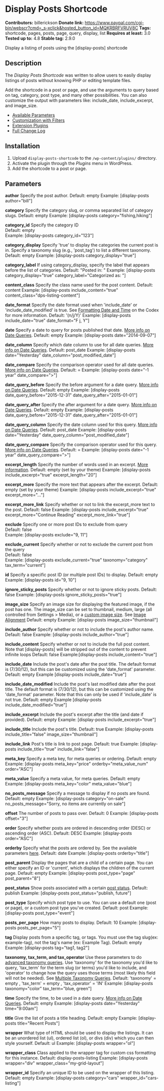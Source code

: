 # Display Posts Shortcode #

**Contributors:** billerickson
**Donate link:** https://www.paypal.com/cgi-bin/webscr?cmd=_s-xclick&hosted_button_id=MQKRBRFVRUV8C
**Tags:** shortcode, pages, posts, page, query, display, list
**Requires at least:** 3.0
**Tested up to:** 4.8
**Stable tag:** 2.9.0

Display a listing of posts using the [display-posts] shortcode

## Description ##

The *Display Posts Shortcode* was written to allow users to easily display listings of posts without knowing PHP or editing template files.

Add the shortcode in a post or page, and use the arguments to query based on tag, category, post type, and many other possibilities. You can also customize the output with parameters like: include_date, include_excerpt, and image_size.

* [Available Parameters](https://github.com/billerickson/display-posts-shortcode/blob/master/README.md#parameters)
* [Customization with Filters](https://github.com/billerickson/display-posts-shortcode/wiki#customization-with-filters)
* [Extension Plugins](https://github.com/billerickson/display-posts-shortcode/wiki#extension-plugins)
* [Full Change Log](https://github.com/billerickson/display-posts-shortcode/blob/master/CHANGELOG.md)


## Installation ##

1. Upload `display-posts-shortcode` to the `/wp-content/plugins/` directory.
1. Activate the plugin through the *Plugins* menu in WordPress.
1. Add the shortcode to a post or page.

## Parameters ##

**author**
Specify the post author.
Default: empty
Example: [display-posts author="bill"]

**category**
Specify the category slug, or comma separated list of category slugs.
Default: empty
Example: [display-posts category="fishing,hiking"]

**category_id**
Specify the category ID  
Default: empty  
Example: [display-posts category_id="123"]

**category_display**
Specify 'true' to display the categories the current post is in. Specify a taxonomy slug (e.g., 'post_tag') to list a different taxonomy.
Default: empty
Example: [display-posts category_display="true"]

**category_label**
If using category_display, specify the label that appears before the list of categories.
Default: "Posted in: "
Example: [display-posts category_display="true" category_label="Categorized as: "]

**content_class**
Specify the class name used for the post content.
Default: content
Example: [display-posts include_content="true" content_class="dps-listing-content"]

**date_format**
Specify the date format used when 'include_date' or 'include_date_modified' is true. See [Formatting Date and Time](http://codex.wordpress.org/Formatting_Date_and_Time) on the Codex for more information.
Default: '(n/j/Y)'
Example: [display-posts include_date="true" date_format="F j, Y"]

**date**
Specify a date to query for posts published that date. [More info on Date Queries](https://github.com/billerickson/display-posts-shortcode/wiki#date-queries).
Default: empty
Example: [display-posts date="2014-09-07"]

**date_column**
Specify which date column to use for all date queries. [More info on Date Queries](https://github.com/billerickson/display-posts-shortcode/wiki#date-queries).
Default: post_date
Example: [display-posts date="Yesterday" date_column="post_modified_date"]

**date_compare**
Specify the comparison operator used for all date queries. [More info on Date Queries](https://github.com/billerickson/display-posts-shortcode/wiki#date-queries).
Default: =
Example: [display-posts date="-1 year" date_compare=">"]

**date_query_before**
Specify the before argument for a date query. [More info on Date Queries](https://github.com/billerickson/display-posts-shortcode/wiki#date-queries).
Default: empty
Example: [display-posts date_query_before="2015-12-31" date_query_after="2015-01-01"]

**date_query_after**
Specify the after argument for a date query. [More info on Date Queries](https://github.com/billerickson/display-posts-shortcode/wiki#date-queries).
Default: empty
Example: [display-posts date_query_before="2015-12-31" date_query_after="2015-01-01"]

**date_query_column**
Specify the date column used for this query. [More info on Date Queries](https://github.com/billerickson/display-posts-shortcode/wiki#date-queries).
Default: post_date
Example: [display-posts date="Yesterday" date_query_column="post_modified_date"]

**date_query_compare**
Specify the comparison operator used for this query. [More info on Date Queries](https://github.com/billerickson/display-posts-shortcode/wiki#date-queries).
Default: =
Example: [display-posts date="-1 year" date_query_compare=">"]

**excerpt_length**
Specify the number of words used in an excerpt. [More information](https://github.com/billerickson/display-posts-shortcode/issues/110).
Default: empty (set by your theme)
Example: [display-posts include_excerpt="true" excerpt_length="20"]

**excerpt_more**
Specify the more text that appears after the excerpt.
Default: empty (set by your theme)
Example: [display-posts include_excerpt="true" excerpt_more="..."]

**excerpt_more_link**
Specify whether or not to link the excerpt_more text to the post.
Default: false
Example: [display-posts include_excerpt="true" excerpt_more="Continue Reading" excerpt_more_link="true"]

**exclude**
Specify one or more post IDs to exclude from query  
Default: false  
Example: [display-posts exclude="9, 11"]

**exclude_current**
Specify whether or not to exclude the current post from the query  
Default: false  
Example: [display-posts exclude_current="true" taxonomy="category" tax_term="current"]

**id**
Specify a specific post ID (or multiple post IDs) to display.
Default: empty
Example: [display-posts id="9, 10"]

**ignore_sticky_posts**
Specify whether or not to ignore sticky posts.
Default: false
Example: [display-posts ignore_sticky_posts="true"]

**image_size**
Specify an image size for displaying the featured image, if the post has one. The image_size can be set to thumbnail, medium, large (all controlled from Settings > Media), or a [custom image size](https://developer.wordpress.org/reference/functions/add_image_size/). See [Image Alignment](https://github.com/billerickson/display-posts-shortcode/wiki#image-alignment)
Default: empty
Example: [display-posts image_size="thumbnail"]

**include_author**
Specify whether or not to include the post's author name.
Default: false
Example: [display-posts include_author="true"]

**include_content**
Specify whether or not to include the full post content. Note that [display-posts] will be stripped out of the content to prevent infinite loops
Default: false
Example:[display-posts include_content="true"]

**include_date**
Include the post's date after the post title. The default format is (7/30/12), but this can be customized using the 'date_format' parameter.
Default: empty
Example [display-posts include_date="true"]

**include_date_modified**
Include the post's last modified date after the post title. The default format is (7/30/12), but this can be customized using the 'date_format' parameter. Note that this can only be used if 'include_date' is not true.
Default: empty
Example [display-posts include_date_modified="true"]

**include_excerpt**
Include the post's excerpt after the title (and date if provided).
Default: empty
Example: [display-posts include_excerpt="true"]

**include_title**
Include the post's title.
Default: true
Example: [display-posts include_title="false" image_size="thumbnail"]

**include_link**
Post's title is link to post page.
Default: true
Example: [display-posts include_title="true" include_link="false"]

**meta_key**
Specify a meta key, for meta queries or ordering.
Default: empty
Example: [display-posts meta_key="price" orderby="meta_value_num" order="ASC"]

**meta_value**
Specify a meta value, for meta queries.
Default: empty
Example: [display-posts meta_key="color" meta_value="blue"]

**no_posts_message**
Specify a message to display if no posts are found.
Default: empty
Example: [display-posts category="on-sale" no_posts_message="Sorry, no items are currently on sale"]

**offset**
The number of posts to pass over.
Default: 0
Example: [display-posts offset="3"]

**order**
Specify whether posts are ordered in descending order (DESC) or ascending order (ASC).
Default: DESC
Example: [display-posts order="ASC"]

**orderby**
Specify what the posts are ordered by. See the available parameters [here](http://codex.wordpress.org/Class_Reference/WP_Query#Order_.26_Orderby_Parameters).
Default: date
Example: [display-posts orderby="title"]

**post_parent**
Display the pages that are a child of a certain page. You can either specify an ID or 'current', which displays the children of the current page.
Default: empty
Example: [display-posts post_type="page" post_parent="8"]

**post_status**
Show posts associated with a certain <a href="http://codex.wordpress.org/Class_Reference/WP_Query#Status_Parameters">post status</a>.
Default: publish
Example: [display-posts post_status="publish, future"]

**post_type**
Specify which post type to use. You can use a default one (post or page), or a custom post type you've created.
Default: post
Example: [display-posts post_type="event"]

**posts_per_page**
How many posts to display.
Default: 10
Example: [display-posts posts_per_page="5"]

**tag**
Display posts from a specific tag, or tags. You must use the tag slug(ex: example-tag), not the tag's name (ex: Example Tag).
Default: empty
Example: [display-posts tag="tag1, tag2"]

**taxonomy, tax_term, and tax_operator**
Use these parameters to do [advanced taxonomy queries](http://codex.wordpress.org/Class_Reference/WP_Query#Taxonomy_Parameters). Use 'taxonomy' for the taxonomy you'd like to query, 'tax_term' for the term slug (or terms) you'd like to include, and 'operator' to change how the query uses those terms (most likely this field will not be needed). See [Multiple Taxonomy Queries](https://github.com/billerickson/display-posts-shortcode/wiki#multiple-taxonomy-queries).
Default: 'taxonomy' = empty , 'tax_term' = empty , 'tax_operator' = 'IN'
Example: [display-posts taxonomy="color" tax_term="blue, green"]

**time**
Specify the time, to be used in a date query. [More info on Date Queries](https://github.com/billerickson/display-posts-shortcode/wiki#date-queries).
Default: empty
Example: [display-posts date="Yesterday" time="9:00am"]

**title**
Give the list of posts a title heading.
Default: empty
Example: [display-posts title="Recent Posts"]

**wrapper**
What type of HTML should be used to display the listings. It can be an unordered list (ul), ordered list (ol), or divs (div) which you can then style yourself.
Default: ul
Example: [display-posts wrapper="ol"]

**wrapper_class**
Class applied to the wrapper tag for custom css formatting for this instance.
Default: display-posts-listing
Example: [display-posts wrapper="div" wrapper_class="my-grid-layout"]

**wrapper_id**
Specify an unique ID to be used on the wrapper of this listing.
Default: empty
Example: [display-posts category="cars" wrapper_id="cars-listing"]
